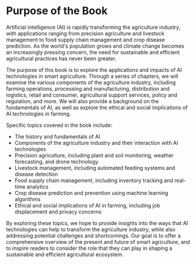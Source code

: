 Purpose of the Book
============================================

Artificial intelligence (AI) is rapidly transforming the agriculture industry, with applications ranging from precision agriculture and livestock management to food supply chain management and crop disease prediction. As the world's population grows and climate change becomes an increasingly pressing concern, the need for sustainable and efficient agricultural practices has never been greater.

The purpose of this book is to explore the applications and impacts of AI technologies in smart agriculture. Through a series of chapters, we will examine the various components of the agriculture industry, including farming operations, processing and manufacturing, distribution and logistics, retail and consumer, agricultural support services, policy and regulation, and more. We will also provide a background on the fundamentals of AI, as well as explore the ethical and social implications of AI technologies in farming.

Specific topics covered in the book include:

* The history and fundamentals of AI
* Components of the agriculture industry and their interaction with AI technologies
* Precision agriculture, including plant and soil monitoring, weather forecasting, and drone technology
* Livestock management, including automated feeding systems and disease detection
* Food supply chain management, including inventory tracking and real-time analytics
* Crop disease prediction and prevention using machine learning algorithms
* Ethical and social implications of AI in farming, including job displacement and privacy concerns

By exploring these topics, we hope to provide insights into the ways that AI technologies can help to transform the agriculture industry, while also addressing potential challenges and shortcomings. Our goal is to offer a comprehensive overview of the present and future of smart agriculture, and to inspire readers to consider the role that they can play in shaping a sustainable and efficient agricultural ecosystem.
